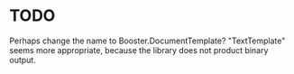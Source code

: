 TODO
====

Perhaps change the name to Booster.DocumentTemplate? "TextTemplate" seems more appropriate, because the library does not product binary output.

